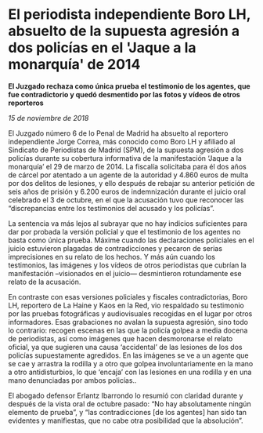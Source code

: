 # El periodista independiente Boro LH, absuelto de la supuesta agresión a dos policías en el 'Jaque a la monarquía' de 2014

**El Juzgado rechaza como única prueba el testimonio de los agentes, que fue contradictorio y quedó desmentido por las fotos y vídeos de otros reporteros**

*15 de noviembre de 2018*

El Juzgado número 6 de lo Penal de Madrid ha absuelto al reportero independiente Jorge Correa, más conocido como Boro LH y afiliado al Sindicato de Periodistas de Madrid (SPM), de la supuesta agresión a dos policías durante su cobertura informativa de la manifestación ‘Jaque a la monarquía’ el 29 de marzo de 2014. La fiscalía solicitaba para él dos años de cárcel por atentado a un agente de la autoridad y 4.860 euros de multa por dos delitos de lesiones, y ello después de rebajar su anterior petición de seis años de prisión y 6.200 euros de indemnización durante el juicio oral celebrado el 3 de octubre, en el que la acusación tuvo que reconocer las “discrepancias entre los testimonios del acusado y los policías”.

La sentencia va más lejos al subrayar que no hay indicios suficientes para dar por probada la versión policial y que el testimonio de los agentes no basta como única prueba. Máxime cuando las declaraciones policiales en el juicio estuvieron plagadas de contradicciones y pecaron de serias imprecisiones en su relato de los hechos. Y más aún cuando los testimonios, las imágenes y los vídeos de otros periodistas que cubrían la manifestación –visionados en el juicio— desmintieron rotundamente ese relato de la acusación.

En contraste con esas versiones policiales y fiscales contradictorias, Boro LH, reportero de La Haine y Kaos en la Red, vio respaldado su testimonio por las pruebas fotográficas y audiovisuales recogidas en el lugar por otros informadores. Esas grabaciones no avalan la supuesta agresión, sino todo lo contrario: recogen escenas en las que la policía golpea a media docena de periodistas, así como imágenes que hacen desmoronarse el relato oficial, ya que sugieren una causa ‘accidental’ de las lesiones de los dos policías supuestamente agredidos. En las imágenes se ve a un agente que se cae y arrastra la rodilla y a otro que golpea involuntariamente en la mano a otro antidisturbios, lo que ‘encaja’ con las lesiones en una rodilla y en una mano denunciadas por ambos policías..

El abogado defensor Erlantz Ibarrondo lo resumió con claridad durante y después de la vista oral de octubre pasado: “No hay absolutamente ningún elemento de prueba”, y “las contradicciones [de los agentes] han sido tan evidentes y manifiestas, que no cabe otra posibilidad que la absolución”.
